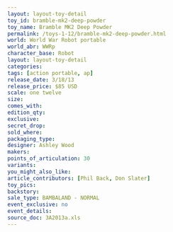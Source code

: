 ```yaml
---
layout: layout-toy-detail 
toy_id: bramble-mk2-deep-powder
toy_name: Bramble MK2 Deep Powder 
permalink: /toys-1-12/bramble-mk2-deep-powder.html
world: World War Robot portable
world_abr: WWRp
character_base: Robot
layout: layout-toy-detail
categories: 
tags: [action portable, ap] 
release_date: 3/18/13
release_price: $85 USD
scale: one twelve
size: 
comes_with: 
edition_qty: 
exclusive: 
secret_drop: 
sold_where: 
packaging_type: 
designer: Ashley Wood
makers: 
points_of_articulation: 30
variants: 
you_might_also_like: 
article_contributors: [Phil Back, Don Slater]
toy_pics: 
backstory: 
sale_type: BAMBALAND - NORMAL
event_exclusive: no
event_details: 
source_doc: 3A2013a.xls
---
```

